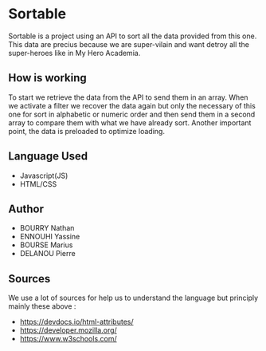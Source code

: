 # Sortable

Sortable is a project using an API to sort all the data provided from this one.
This data are precius because we are super-vilain and want detroy all the super-heroes like in My Hero Academia.

## How is working

To start we retrieve the data from the API to send them in an array. When we activate a filter we recover the data again but only the necessary of this one for sort in alphabetic or numeric order and then send them in a second array to compare them with what we have already sort.
Another important point, the data is preloaded to optimize loading.

## Language Used
- Javascript(JS)
- HTML/CSS


## Author
- BOURRY Nathan
- ENNOUHI Yassine
- BOURSE Marius
- DELANOU Pierre

## Sources 
We use a lot of sources for help us to understand the language but principly mainly these above :

- https://devdocs.io/html-attributes/
- https://developer.mozilla.org/
- https://www.w3schools.com/